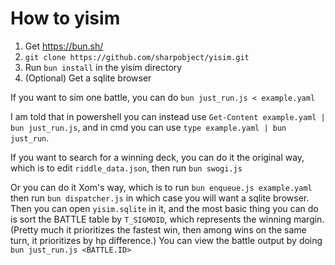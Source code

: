 # How to yisim

1. Get https://bun.sh/
2. `git clone https://github.com/sharpobject/yisim.git`
3. Run `bun install` in the yisim directory
4. (Optional) Get a sqlite browser

If you want to sim one battle, you can do `bun just_run.js < example.yaml`

I am told that in powershell you can instead use `Get-Content example.yaml | bun just_run.js`, and in cmd you can use `type example.yaml | bun just_run`.

If you want to search for a winning deck, you can do it the original way, which is to edit `riddle_data.json`, then run `bun swogi.js`

Or you can do it Xom's way, which is to run `bun enqueue.js example.yaml` then run `bun dispatcher.js` in which case you will want a sqlite browser. Then you can open `yisim.sqlite` in it, and the most basic thing you can do is sort the BATTLE table by `T_SIGMOID`, which represents the winning margin. (Pretty much it prioritizes the fastest win, then among wins on the same turn, it prioritizes by hp difference.) You can view the battle output by doing `bun just_run.js <BATTLE.ID>`
